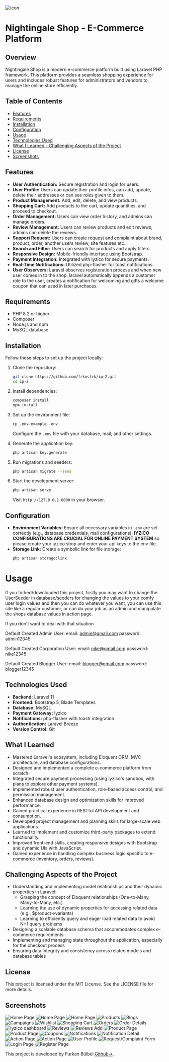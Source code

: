 ![icon](https://github.com/user-attachments/assets/a7d41ca6-6efb-4684-a172-6641c9eacf49)
# Nightingale Shop - E-Commerce Platform

## Overview
Nightingale Shop is a modern e-commerce platform built using Laravel PHP framework. This platform provides a seamless shopping experience for users and includes robust features for administrators and vendors to manage the online store efficiently.

## Table of Contents
- [Features](#features)
- [Requirements](#requirements)
- [Installation](#installation)
- [Configuration](#configuration)
- [Usage](#usage)
- [Technologies Used](#technologies-used)
- [What I Learned - Challenging Aspects of the Project](#what-i-learned)
- [License](#license)
- [Screenshots](#screenshots)

## Features
- **User Authentication:** Secure registration and login for users.
- **User Profile:** Users can update their profile infos, can add, update, delete their addresses or can see roles given to them.
- **Product Management:** Add, edit, delete, and view products.
- **Shopping Cart:** Add products to the cart, update quantities, and proceed to checkout.
- **Order Management:** Users can view order history, and admins can manage orders.
- **Review Management:** Users can review products and edit reviews, admins can delete the reviews.
- **Support Request:** Users can create request and complaint about brand, product, order, another users review, site features etc.
- **Search and Filter:** Users can search for products and apply filters.
- **Responsive Design:** Mobile-friendly interface using Bootstrap.
- **Payment Integration:** Integrated with Iyzico for secure payments.
- **Real-Time Notifications:** Utilized php-flasher for toast notifications.
- **User Observers:** Laravel observes registeration process and when new user comes in to the shop, laravel automatically appends a customer role to the user, creates a notification for welcoming and gifts a welcome coupon that can used in later purchaces.

## Requirements
- PHP 8.2 or higher
- Composer
- Node.js and npm
- MySQL database

## Installation
Follow these steps to set up the project locally:

1. Clone the repository:
   ```bash
   git clone https://github.com/frknslck/ip-2.git
   cd ip-2
   ```

2. Install dependencies:
   ```bash
   composer install
   npm install
   ```

3. Set up the environment file:
   ```bash
   cp .env.example .env
   ```
   Configure the `.env` file with your database, mail, and other settings.

4. Generate the application key:
   ```bash
   php artisan key:generate
   ```

5. Run migrations and seeders:
   ```bash
   php artisan migrate --seed
   ```

6. Start the development server:
   ```bash
   php artisan serve
   ```
   Visit `http://127.0.0.1:8000` in your browser.

## Configuration
- **Environment Variables:** Ensure all necessary variables in `.env` are set correctly (e.g., database credentials, mail configurations).
  **IYZICO CONFIGURATIONS ARE CRUCIAL FOR ONLINE PAYMENT SYSTEM** so please create your iyzico shop and enter your api keys to the env file.
- **Storage Link:** Create a symbolic link for file storage:
   ```bash
   php artisan storage:link
   ```

# Usage 
If you forked/downloaded this project, firstly you may want to change the UserSeeder in database/seeders for changing the values to your comfy user login values and then you can do whatever you want, you can use this site like a regular customer, or can do your job as an admin and manipulate the shops database values in action page.

If you don't want to deal with that situation 

Default Created Admin User:
email: admin@gmail.com
password: admin12345

Default Created Corporation User:
email: nike@gmail.com
password: nike12345

Default Created Blogger User:
email: blogger@gmail.com
password: blogger12345


## Technologies Used
- **Backend:** Laravel 11
- **Frontend:** Bootstrap 5, Blade Templates
- **Database:** MySQL
- **Payment Gateway:** Iyzico
- **Notifications:** php-flasher with toastr integration
- **Authentication:** Laravel Breeze
- **Version Control:** Git

## What I Learned

- Mastered Laravel's ecosystem, including Eloquent ORM, MVC architecture, and database configurations.
- Designed and implemented a complete e-commerce platform from scratch.
- Integrated secure payment processing (using Iyzico's sandbox, with plans to explore other payment systems).
- Implemented robust user authentication, role-based access control, and permission management.
- Enhanced database design and optimization skills for improved performance.
- Gained practical experience in RESTful API development and consumption.
- Developed project management and planning skills for large-scale web applications.
- Learned to implement and customize third-party packages to extend functionality.
- Improved front-end skills, creating responsive designs with Bootstrap and dynamic UIs with JavaScript.
- Gained experience in handling complex business logic specific to e-commerce (inventory, orders, reviews).

## Challenging Aspects of the Project

- Understanding and implementing model relationships and their dynamic properties in Laravel:
    - Grasping the concept of Eloquent relationships (One-to-Many, Many-to-Many, etc.)
    - Learning the use of dynamic properties for accessing related data (e.g., $product->variants)
    - Learning to efficiently query and eager load related data to avoid N+1 query problems
- Designing a scalable database schema that accommodates complex e-commerce requirements
- Implementing and managing state throughout the application, especially for the checkout process
- Ensuring data integrity and consistency across related models and database tables

## License
This project is licensed under the MIT License. See the LICENSE file for more details.<br>

## Screenshots
![Home Page](screenshots/homepage1.png)
![Home Page](screenshots/homepage2.png)
![Home Page](screenshots/homepage3.png)
![Products](screenshots/products.png)
![Blogs](screenshots/blogs.png)
![Campaigns](screenshots/campaigns.png)
![Wishlist](screenshots/wishlist.png)
![Shopping Cart](screenshots/shoppingcart.png)
![Orders](screenshots/orders.png)
![Order Details](screenshots/orderdetails.png)
![iyzico dashboard](https://github.com/user-attachments/assets/9a7eb8de-cedc-4735-9ae6-77b00f896e14)
![Reviews](screenshots/reviews.png)
![Reviews Add](screenshots/addreview.png)
![Product Page](screenshots/product1.png)
![Product Page](screenshots/product2.png)
![Coupons](screenshots/coupons.png)
![Notifications](screenshots/notificatons.png)
![Notification Detail](screenshots/notificationdetail.png)
![Action Page](screenshots/actions.png)
![Action Page](screenshots/actionsexpanded.png)
![User Profile](screenshots/userprofile.png)
![Request/Complaint Form](screenshots/rcpage.png)
![Login Page](screenshots/login.png)
![Register Page](screenshots/register.png)

This project is developed by Furkan Bülbül [Github->](https://github.com/frknslck).
